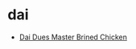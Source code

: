 # dai

 * [Dai Dues Master Brined Chicken](../index/d/dai-dues-master-brined-chicken-56389987.json)
